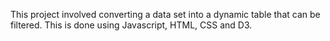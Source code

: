This project involved converting a data set into a dynamic table that can be filtered.
This is done using Javascript, HTML, CSS and D3. 
